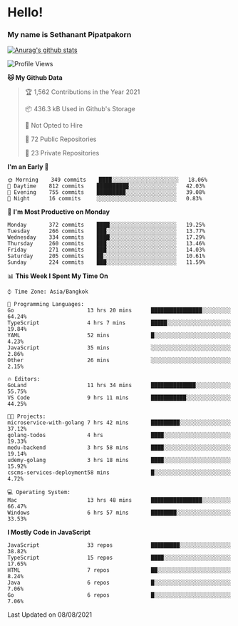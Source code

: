 # Hello!
### My name is Sethanant Pipatpakorn

[![Anurag's github stats](https://github-readme-stats.vercel.app/api?username=thetkpark&count_private=true&show_icons=true&theme=tokyonight)](https://github.com/anuraghazra/github-readme-stats)

<!--START_SECTION:waka-->
![Profile Views](http://img.shields.io/badge/Profile%20Views-0-blue)

**🐱 My Github Data** 

> 🏆 1,562 Contributions in the Year 2021
 > 
> 📦 436.3 kB Used in Github's Storage 
 > 
> 🚫 Not Opted to Hire
 > 
> 📜 72 Public Repositories 
 > 
> 🔑 23 Private Repositories  
 > 
**I'm an Early 🐤** 

```text
🌞 Morning    349 commits    ████░░░░░░░░░░░░░░░░░░░░░   18.06% 
🌆 Daytime    812 commits    ██████████░░░░░░░░░░░░░░░   42.03% 
🌃 Evening    755 commits    █████████░░░░░░░░░░░░░░░░   39.08% 
🌙 Night      16 commits     ░░░░░░░░░░░░░░░░░░░░░░░░░   0.83%

```
📅 **I'm Most Productive on Monday** 

```text
Monday       372 commits    ████░░░░░░░░░░░░░░░░░░░░░   19.25% 
Tuesday      266 commits    ███░░░░░░░░░░░░░░░░░░░░░░   13.77% 
Wednesday    334 commits    ████░░░░░░░░░░░░░░░░░░░░░   17.29% 
Thursday     260 commits    ███░░░░░░░░░░░░░░░░░░░░░░   13.46% 
Friday       271 commits    ███░░░░░░░░░░░░░░░░░░░░░░   14.03% 
Saturday     205 commits    ██░░░░░░░░░░░░░░░░░░░░░░░   10.61% 
Sunday       224 commits    ███░░░░░░░░░░░░░░░░░░░░░░   11.59%

```


📊 **This Week I Spent My Time On** 

```text
⌚︎ Time Zone: Asia/Bangkok

💬 Programming Languages: 
Go                       13 hrs 20 mins      ████████████████░░░░░░░░░   64.24% 
TypeScript               4 hrs 7 mins        █████░░░░░░░░░░░░░░░░░░░░   19.84% 
YAML                     52 mins             █░░░░░░░░░░░░░░░░░░░░░░░░   4.23% 
JavaScript               35 mins             ░░░░░░░░░░░░░░░░░░░░░░░░░   2.86% 
Other                    26 mins             ░░░░░░░░░░░░░░░░░░░░░░░░░   2.15%

🔥 Editors: 
GoLand                   11 hrs 34 mins      ██████████████░░░░░░░░░░░   55.75% 
VS Code                  9 hrs 11 mins       ███████████░░░░░░░░░░░░░░   44.25%

🐱‍💻 Projects: 
microservice-with-golang 7 hrs 42 mins       █████████░░░░░░░░░░░░░░░░   37.12% 
golang-todos             4 hrs               ████░░░░░░░░░░░░░░░░░░░░░   19.33% 
medu-backend             3 hrs 58 mins       ████░░░░░░░░░░░░░░░░░░░░░   19.14% 
udemy-golang             3 hrs 18 mins       ████░░░░░░░░░░░░░░░░░░░░░   15.92% 
cscms-services-deployment58 mins             █░░░░░░░░░░░░░░░░░░░░░░░░   4.72%

💻 Operating System: 
Mac                      13 hrs 48 mins      ████████████████░░░░░░░░░   66.47% 
Windows                  6 hrs 57 mins       ████████░░░░░░░░░░░░░░░░░   33.53%

```

**I Mostly Code in JavaScript** 

```text
JavaScript               33 repos            █████████░░░░░░░░░░░░░░░░   38.82% 
TypeScript               15 repos            ████░░░░░░░░░░░░░░░░░░░░░   17.65% 
HTML                     7 repos             ██░░░░░░░░░░░░░░░░░░░░░░░   8.24% 
Java                     6 repos             █░░░░░░░░░░░░░░░░░░░░░░░░   7.06% 
Go                       6 repos             █░░░░░░░░░░░░░░░░░░░░░░░░   7.06%

```



 Last Updated on 08/08/2021
<!--END_SECTION:waka-->
